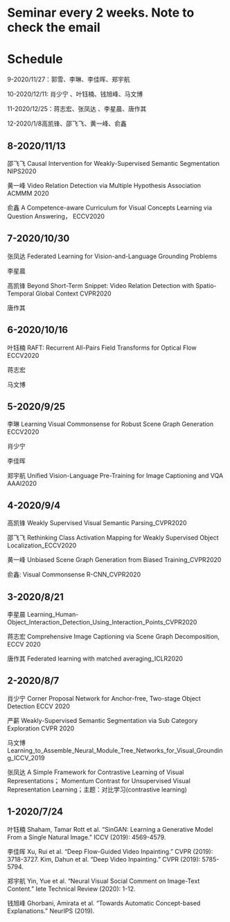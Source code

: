 # Seminar every 2 weeks. Note to check the email

# Schedule

9-2020/11/27：郭雪、李琳、李佳晖、郑宇航

10-2020/12/11: 肖少宁 、叶钰楠、钱旭峰、马文博  

11-2020/12/25：蒋志宏、张凤达 、李星晨、唐作其

12-2020/1/8高凯锋、邵飞飞、黄一峰、俞鑫

## **8-2020/11/13**	

邵飞飞	Causal Intervention for Weakly-Supervised Semantic Segmentation NIPS2020									

黄一峰	Video Relation Detection via Multiple Hypothesis Association ACMMM 2020									

俞鑫	A Competence-aware Curriculum for Visual Concepts Learning via Question Answering， ECCV2020									


## 7-2020/10/30	

张凤达	Federated Learning for Vision-and-Language Grounding Problems									

李星晨										

高凯锋	Beyond Short-Term Snippet: Video Relation Detection with Spatio-Temporal Global Context CVPR2020							

唐作其	

## 6-2020/10/16											

叶钰楠	RAFT: Recurrent All-Pairs Field Transforms for Optical Flow ECCV2020								

蒋志宏										

马文博	
								
## 5-2020/9/25	

李琳   Learning Visual Commonsense for Robust Scene Graph Generation ECCV2020 							

肖少宁										

李佳晖										

郑宇航	Uniﬁed Vision-Language Pre-Training for Image Captioning and VQA AAAI2020									

## 4-2020/9/4	

高凯锋	Weakly Supervised Visual Semantic Parsing_CVPR2020									

邵飞飞	Rethinking Class Activation Mapping for Weakly Supervised Object Localization_ECCV2020									

黄一峰	Unbiased Scene Graph Generation from Biased Training_CVPR2020									

俞鑫:	Visual Commonsense R-CNN_CVPR2020

## 3-2020/8/21	

李星晨	Learning_Human-Object_Interaction_Detection_Using_Interaction_Points_CVPR2020									

蒋志宏	Comprehensive Image Captioning via Scene Graph Decomposition, ECCV 2020									

唐作其	Federated learning with matched averaging_ICLR2020	

									
## 2-2020/8/7	

肖少宁	Corner Proposal Network for Anchor-free, Two-stage Object Detection ECCV 2020									

严薪	Weakly-Supervised Semantic Segmentation via Sub Category Exploration CVPR 2020									

马文博	Learning_to_Assemble_Neural_Module_Tree_Networks_for_Visual_Grounding_ICCV_2019		

张凤达	A Simple Framework for Contrastive Learning of Visual Representations；  Momentum Contrast for Unsupervised Visual Representation Learning；主题：对比学习(contrastive learning)									
								

## 1-2020/7/24	

叶钰楠	Shaham, Tamar Rott et al. “SinGAN: Learning a Generative Model From a Single Natural Image.” ICCV (2019): 4569-4579.									
		
李佳晖	 Xu, Rui et al. “Deep Flow-Guided Video Inpainting.” CVPR (2019): 3718-3727.      Kim, Dahun et al. “Deep Video Inpainting.” CVPR (2019): 5785-5794.					

郑宇航	Yin, Yue et al. “Neural Visual Social Comment on Image-Text Content.” Iete Technical Review (2020): 1-12.									

钱旭峰	Ghorbani, Amirata et al. “Towards Automatic Concept-based Explanations.” NeurIPS (2019).

